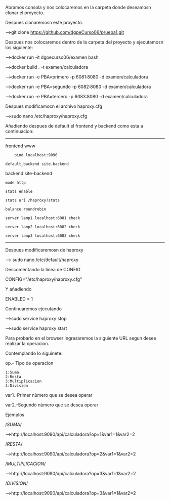 
Abramos consola y nos colocaremos en la carpeta donde deseamosn clonar el proyecto.

Despues clonaremosn este proyecto.

-->git clone https://github.com/dgpeCurso06/prueba1.git

Despues nos colocaremos dentro de la carpeta del proyecto y ejecutamosn los siguiente: 

-->docker run -it dgpecurso06/examen bash

-->docker build . -t examen/calculadora

-->docker run -e PBA=primero -p 6081:8080 -d examen/calculadora 

-->docker run -e PBA=segundo -p 6082:8080 -d examen/calculadora 

-->docker run -e PBA=tercero -p 6083:8080 -d examen/calculadora 


Despues modificamocn el archivo haproxy.cfg


-->sudo nano /etc/haproxy/haproxy.cfg 


Añadiendo despues de default el frontend y backend como esta a continuacion:


-----------------------------------------------------------------------------------------------------------

frontend www

        bind localhost:9090
	
	default_backend site-backend
	

backend site-backend

	mode http
	
	stats enable
	
	stats uri /haproxy?stats
	
	balance roundrobin
	
	server lamp1 localhost:6081 check
	
	server lamp2 localhost:6082 check
	
	server lamp3 localhost:6083 check
	
-----------------------------------------------------------------------------------------------------------

Despues modificaremosn de haproxy


--> sudo nano /etc/default/haproxy


Descomentando la linea de CONFIG


CONFIG="/etc/haproxy/haproxy.cfg"


Y añadiendo

ENABLED = 1 


Continuaremos ejecutando


-->sudo service haproxy stop

-->sudo service haproxy start

Para probarlo en el browser ingresaremos la siguiente URL segun desee realizar la operacion.

Contemplando lo siguinete:

op.- Tipo de operacion 

	1:Suma
	2:Resta
	3:Multiplicacion
	4:Division

var1.-Primer nùmero que se desea operar

var2.-Segundo nùmero que se desea operar

Ejemplos

/*SUMA*/

-->http://localhost:9090/api/calculadora?op=1&var1=1&var2=2

/*RESTA*/

-->http://localhost:9090/api/calculadora?op=2&var1=1&var2=2

/*MULTIPLICACION*/

-->http://localhost:9090/api/calculadora?op=3&var1=1&var2=2

/*DIVISION*/

-->http://localhost:9090/api/calculadora?op=3&var1=1&var2=2

